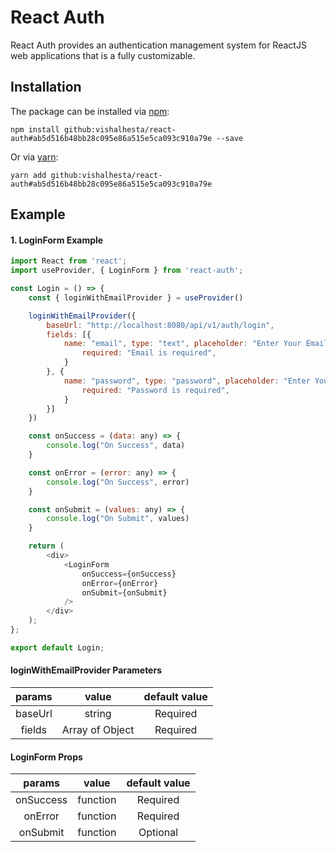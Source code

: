 # React Auth
React Auth provides an authentication management system for ReactJS web applications that is a fully customizable.
## Installation

The package can be installed via [npm](https://github.com/npm/cli):

```
npm install github:vishalhesta/react-auth#ab5d516b48bb28c095e86a515e5ca093c910a79e --save
```

Or via [yarn](https://github.com/yarnpkg/yarn):

```
yarn add github:vishalhesta/react-auth#ab5d516b48bb28c095e86a515e5ca093c910a79e
```

## Example

#### 1. LoginForm Example

```js
import React from 'react';
import useProvider, { LoginForm } from 'react-auth';

const Login = () => {
	const { loginWithEmailProvider } = useProvider()

	loginWithEmailProvider({
		baseUrl: "http://localhost:8080/api/v1/auth/login",
		fields: [{
			name: "email", type: "text", placeholder: "Enter Your Email", rules: {
				required: "Email is required",
			}
		}, {
			name: "password", type: "password", placeholder: "Enter Your Password", rules: {
				required: "Password is required",
			}
		}]
	})

	const onSuccess = (data: any) => {
		console.log("On Success", data)
	}

	const onError = (error: any) => {
		console.log("On Success", error)
	}

	const onSubmit = (values: any) => {
		console.log("On Submit", values)
	}

	return (
		<div>
			<LoginForm
				onSuccess={onSuccess}
				onError={onError}
				onSubmit={onSubmit}
			/>
		</div>
	);
};

export default Login;
```

#### loginWithEmailProvider Parameters
|    params    |     value           |                default value                        |
|:------------:|:-------------------:|:---------------------------------------------------:|
|     baseUrl  |     string          |                Required                             |
|     fields   |   Array  of Object  |                Required                             |

#### LoginForm Props
|    params    |     value           |                default value                        |
|:------------:|:-------------------:|:---------------------------------------------------:|
|     onSuccess  |     function        |                Required                           |
|     onError    |     function        |                Required                           |
|     onSubmit   |     function        |                Optional                           |
